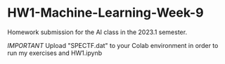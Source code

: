 # HW1-Machine-Learning-Week-9
Homework submission for the AI class in the 2023.1 semester.

*IMPORTANT*
Upload "SPECTF.dat" to your Colab environment in order to run my exercises and HW1.ipynb
